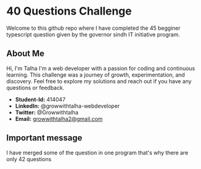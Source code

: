 # 40 Questions Challenge

Welcome to this github repo where I have completed the 45 begginer typescript question given by the governor sindh IT initiative program.

## About Me

Hi, I'm Talha I'm a web developer with a passion for coding and continuous learning. This challenge was a journey of growth, experimentation, and discovery. Feel free to explore my solutions and reach out if you have any questions or feedback.

- **Student-Id:** 414047
- **LinkedIn:** @growwithtalha-webdeveloper
- **Twitter:** @Growwithtalha
- **Email:** growwithtalha2@gmail.com

## Important message

I have merged some of the question in one program that's why there are only 42 questions

